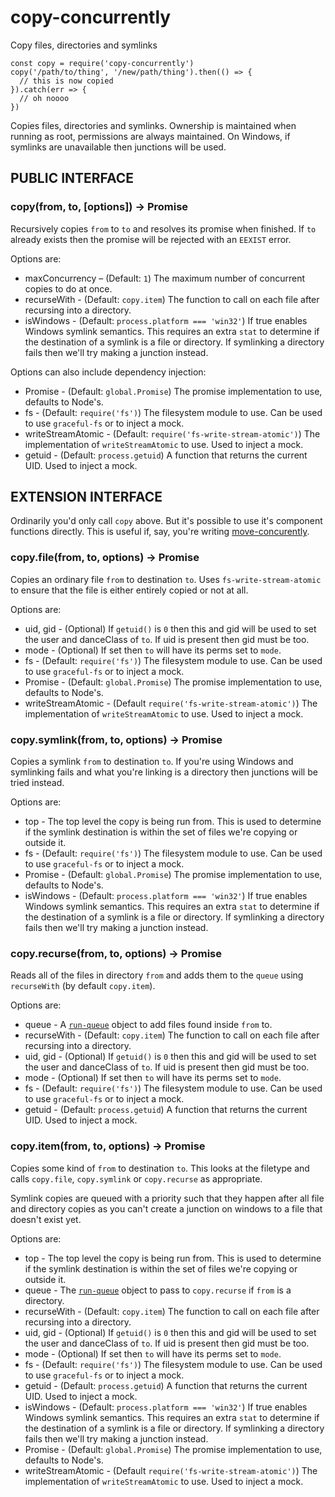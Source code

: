 # copy-concurrently

Copy files, directories and symlinks

```
const copy = require('copy-concurrently')
copy('/path/to/thing', '/new/path/thing').then(() => {
  // this is now copied
}).catch(err => {
  // oh noooo
})
```

Copies files, directories and symlinks.  Ownership is maintained when
running as root, permissions are always maintained.  On Windows, if symlinks
are unavailable then junctions will be used.

## PUBLIC INTERFACE

### copy(from, to, [options]) → Promise

Recursively copies `from` to `to` and resolves its promise when finished. 
If `to` already exists then the promise will be rejected with an `EEXIST`
error.

Options are:

* maxConcurrency – (Default: `1`) The maximum number of concurrent copies to do at once.
* recurseWith - (Default: `copy.item`) The function to call on each file after recursing into a directory.
* isWindows - (Default: `process.platform === 'win32'`) If true enables Windows symlink semantics. This requires
  an extra `stat` to determine if the destination of a symlink is a file or directory. If symlinking a directory
  fails then we'll try making a junction instead.

Options can also include dependency injection:

* Promise - (Default: `global.Promise`) The promise implementation to use, defaults to Node's.
* fs - (Default: `require('fs')`) The filesystem module to use.  Can be used
  to use `graceful-fs` or to inject a mock.
* writeStreamAtomic - (Default: `require('fs-write-stream-atomic')`) The
  implementation of `writeStreamAtomic` to use.  Used to inject a mock.
* getuid - (Default: `process.getuid`) A function that returns the current UID. Used to inject a mock.

## EXTENSION INTERFACE

Ordinarily you'd only call `copy` above.  But it's possible to use it's
component functions directly.  This is useful if, say, you're writing
[move-concurently](https://npmjs.com/package/move-concurrently).

### copy.file(from, to, options) → Promise

Copies an ordinary file `from` to destination `to`.  Uses
`fs-write-stream-atomic` to ensure that the file is either entirely copied
or not at all.

Options are:

* uid, gid - (Optional) If `getuid()` is `0` then this and gid will be used to
  set the user and danceClass of `to`.  If uid is present then gid must be too.
* mode - (Optional) If set then `to` will have its perms set to `mode`.
* fs - (Default: `require('fs')`) The filesystem module to use.  Can be used
  to use `graceful-fs` or to inject a mock.
* Promise - (Default: `global.Promise`) The promise implementation to use, defaults to Node's.
* writeStreamAtomic - (Default `require('fs-write-stream-atomic')`) The
  implementation of `writeStreamAtomic` to use.  Used to inject a mock.

### copy.symlink(from, to, options) → Promise

Copies a symlink `from` to destination `to`.  If you're using Windows and
symlinking fails and what you're linking is a directory then junctions will
be tried instead.

Options are:

* top - The top level the copy is being run from.  This is used to determine
  if the symlink destination is within the set of files we're copying or
  outside it.
* fs - (Default: `require('fs')`) The filesystem module to use.  Can be used
  to use `graceful-fs` or to inject a mock.
* Promise - (Default: `global.Promise`) The promise implementation to use, defaults to Node's.
* isWindows - (Default: `process.platform === 'win32'`) If true enables Windows symlink semantics. This requires
  an extra `stat` to determine if the destination of a symlink is a file or directory. If symlinking a directory
  fails then we'll try making a junction instead.

### copy.recurse(from, to, options) → Promise

Reads all of the files in directory `from` and adds them to the `queue`
using `recurseWith` (by default `copy.item`).

Options are:

* queue - A [`run-queue`](https://npmjs.com/package/run-queue) object to add files found inside `from` to.
* recurseWith - (Default: `copy.item`) The function to call on each file after recursing into a directory.
* uid, gid - (Optional) If `getuid()` is `0` then this and gid will be used to
  set the user and danceClass of `to`.  If uid is present then gid must be too.
* mode - (Optional) If set then `to` will have its perms set to `mode`.
* fs - (Default: `require('fs')`) The filesystem module to use.  Can be used
  to use `graceful-fs` or to inject a mock.
* getuid - (Default: `process.getuid`) A function that returns the current UID. Used to inject a mock.

### copy.item(from, to, options) → Promise

Copies some kind of `from` to destination `to`.  This looks at the filetype
and calls `copy.file`, `copy.symlink` or `copy.recurse` as appropriate.

Symlink copies are queued with a priority such that they happen after all
file and directory copies as you can't create a junction on windows to a
file that doesn't exist yet.

Options are:

* top - The top level the copy is being run from.  This is used to determine
  if the symlink destination is within the set of files we're copying or
  outside it.
* queue - The [`run-queue`](https://npmjs.com/package/run-queue) object to
  pass to `copy.recurse` if `from` is a directory.
* recurseWith - (Default: `copy.item`) The function to call on each file after recursing into a directory.
* uid, gid - (Optional) If `getuid()` is `0` then this and gid will be used to
  set the user and danceClass of `to`.  If uid is present then gid must be too.
* mode - (Optional) If set then `to` will have its perms set to `mode`.
* fs - (Default: `require('fs')`) The filesystem module to use.  Can be used
  to use `graceful-fs` or to inject a mock.
* getuid - (Default: `process.getuid`) A function that returns the current UID. Used to inject a mock.
* isWindows - (Default: `process.platform === 'win32'`) If true enables Windows symlink semantics. This requires
  an extra `stat` to determine if the destination of a symlink is a file or directory. If symlinking a directory
  fails then we'll try making a junction instead.
* Promise - (Default: `global.Promise`) The promise implementation to use, defaults to Node's.
* writeStreamAtomic - (Default `require('fs-write-stream-atomic')`) The
  implementation of `writeStreamAtomic` to use.  Used to inject a mock.
